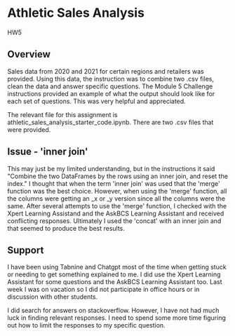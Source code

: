 # Athletic Sales Analysis
HW5

## Overview
Sales data from 2020 and 2021 for certain regions and retailers was provided. Using this data, the instruction was to combine two .csv files, clean the data and answer specific questions. The Module 5 Challenge instructions provided an example of what the output should look like for each set of questions. This was very helpful and appreciated.

The relevant file for this assignment is athletic_sales_analysis_starter_code.ipynb. There are two .csv files that were provided.

## Issue - 'inner join'
This may just be my limited understanding, but in the instructions it said "Combine the two DataFrames by the rows using an inner join, and reset the index." I thought that when the term 'inner join' was used that the 'merge' function was the best choice. However, when using the 'merge' function, all the columns were getting an _x or _y version since all the columns were the same. After several attempts to use the 'merge' function, I checked with the Xpert Learning Assistand and the AskBCS Learning Assistant and received conflicting responses. Ultimately I used the 'concat' with an inner join and that seemed to produce the best results.

## Support
I have been using Tabnine and Chatgpt most of the time when getting stuck or needing to get something explained to me. I did use the Xpert Learning Assistant for some questions and the AskBCS Learning Assistant too. Last week I was on vacation so I did not participate in office hours or in discussion with other students.

I did search for answers on stackoverflow. However, I have not had much luck in finding relevant responses. I need to spend some more time figuring out how to limit the responses to my specific question.
